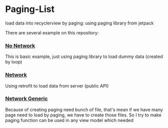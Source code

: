 # Paging-List
load data into recyclerview by paging: using paging library from jetpack


There are several example on this repository:
### [No Network](https://github.com/ANNASBlackHat/Paging-List/tree/no-network)
This is basic example, just using paging library to load dummy data (created by loop)


### [Network](https://github.com/ANNASBlackHat/Paging-List/tree/network)
Using retrofit to load data from server (public API)


### [Network Generic](https://github.com/ANNASBlackHat/Paging-List/tree/network-generic)
Because of creating paging need bunch of file, that's mean if we have many page need to load by paging, we have to create those files.
So I try to make paging function can be used in any view model which needed